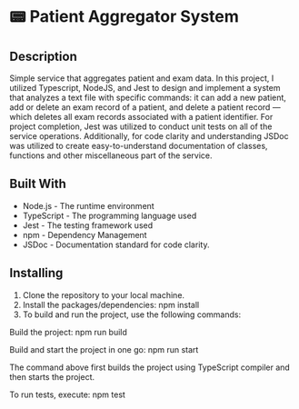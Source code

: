 # 📟 Patient Aggregator System
## Description

Simple service that aggregates patient and exam data. In this project, I utilized Typescript, NodeJS, and Jest to design and implement a system that analyzes a text file with specific commands: it can add a new patient, add or delete an exam record of a patient, and delete a patient record —which deletes all exam records associated with a patient identifier. For project completion, Jest was utilized to conduct unit tests on all of the service operations. Additionally, for code clarity and understanding JSDoc was utilized to create easy-to-understand documentation of classes, functions and other miscellaneous part of the service.

## Built With

- Node.js - The runtime environment
- TypeScript - The programming language used
- Jest - The testing framework used
- npm - Dependency Management
- JSDoc - Documentation standard for code clarity. 


## Installing

1. Clone the repository to your local machine. 
2. Install the packages/dependencies: npm install
3. To build and run the project, use the following commands:

Build the project: npm run build

Build and start the project in one go: npm run start

The command above first builds the project using TypeScript compiler and then starts the project.

To run tests, execute: npm test




